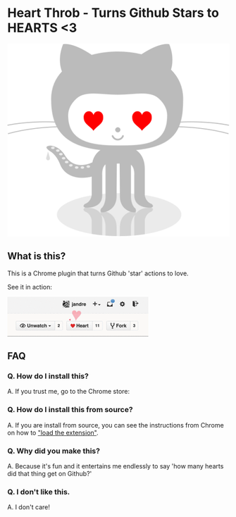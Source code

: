 # Heart Throb - Turns Github Stars to HEARTS <3

<img src="https://raw.githubusercontent.com/jandre/heartthrob/master/logo.png" height="50%"/>

## What is this?

This is a Chrome plugin that turns Github 'star' actions to love. 

See it in action: 

![screenshot](https://raw.githubusercontent.com/jandre/heartthrob/master/screenshot.gif)

## FAQ

### Q. How do I install this?

A. If you trust me, go to the Chrome store: 

### Q. How do I install this from source?

A. If you are install from source, you can see the instructions from Chrome on how to ["load the extension"](https://developer.chrome.com/extensions/getstarted).

### Q. Why did you make this? 

A. Because it's fun and it entertains me endlessly to say 'how many hearts did that thing get on Github?' 

### Q. I don't like this.

A. I don't care!
